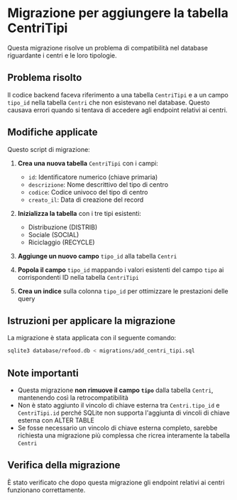 # Migrazione per aggiungere la tabella CentriTipi

Questa migrazione risolve un problema di compatibilità nel database riguardante i centri e le loro tipologie.

## Problema risolto

Il codice backend faceva riferimento a una tabella `CentriTipi` e a un campo `tipo_id` nella tabella `Centri` che non esistevano nel database. Questo causava errori quando si tentava di accedere agli endpoint relativi ai centri.

## Modifiche applicate

Questo script di migrazione:

1. **Crea una nuova tabella** `CentriTipi` con i campi:
   - `id`: Identificatore numerico (chiave primaria)
   - `descrizione`: Nome descrittivo del tipo di centro
   - `codice`: Codice univoco del tipo di centro
   - `creato_il`: Data di creazione del record

2. **Inizializza la tabella** con i tre tipi esistenti:
   - Distribuzione (DISTRIB)
   - Sociale (SOCIAL)
   - Riciclaggio (RECYCLE)

3. **Aggiunge un nuovo campo** `tipo_id` alla tabella `Centri`

4. **Popola il campo** `tipo_id` mappando i valori esistenti del campo `tipo` ai corrispondenti ID nella tabella `CentriTipi`

5. **Crea un indice** sulla colonna `tipo_id` per ottimizzare le prestazioni delle query

## Istruzioni per applicare la migrazione

La migrazione è stata applicata con il seguente comando:

```bash
sqlite3 database/refood.db < migrations/add_centri_tipi.sql
```

## Note importanti

- Questa migrazione **non rimuove il campo `tipo`** dalla tabella `Centri`, mantenendo così la retrocompatibilità
- Non è stato aggiunto il vincolo di chiave esterna tra `Centri.tipo_id` e `CentriTipi.id` perché SQLite non supporta l'aggiunta di vincoli di chiave esterna con ALTER TABLE
- Se fosse necessario un vincolo di chiave esterna completo, sarebbe richiesta una migrazione più complessa che ricrea interamente la tabella `Centri`

## Verifica della migrazione

È stato verificato che dopo questa migrazione gli endpoint relativi ai centri funzionano correttamente. 
